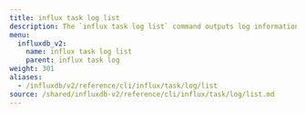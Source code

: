 ```yaml
---
title: influx task log list
description: The `influx task log list` command outputs log information related to a task.
menu:
  influxdb_v2:
    name: influx task log list
    parent: influx task log
weight: 301
aliases:
  - /influxdb/v2/reference/cli/influx/task/log/list
source: /shared/influxdb-v2/reference/cli/influx/task/log/list.md
---
```


<!-- The content for this file is located at
// SOURCE content/shared/influxdb-v2/reference/cli/influx/task/log/list.md -->
